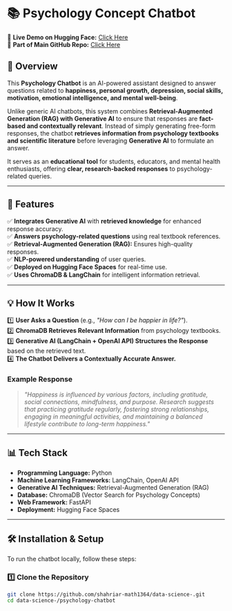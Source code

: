 # 📚 Psychology Concept Chatbot  

🔗 **Live Demo on Hugging Face:** [Click Here](https://huggingface.co/spaces/djshahriar2345/psychology_chatbot)  
📂 **Part of Main GitHub Repo:** [Click Here](https://github.com/shahriar-math1364/data-science-)  

## **🧠 Overview**  
This **Psychology Chatbot** is an AI-powered assistant designed to answer questions related to **happiness, personal growth, depression, social skills, motivation, emotional intelligence, and mental well-being**.  

Unlike generic AI chatbots, this system combines **Retrieval-Augmented Generation (RAG) with Generative AI** to ensure that responses are **fact-based and contextually relevant**. Instead of simply generating free-form responses, the chatbot **retrieves information from psychology textbooks and scientific literature** before leveraging **Generative AI** to formulate an answer.  

It serves as an **educational tool** for students, educators, and mental health enthusiasts, offering **clear, research-backed responses** to psychology-related queries.  

---

## **🚀 Features**
✅ **Integrates Generative AI** with **retrieved knowledge** for enhanced response accuracy.  
✅ **Answers psychology-related questions** using real textbook references.  
✅ **Retrieval-Augmented Generation (RAG):** Ensures high-quality responses.  
✅ **NLP-powered understanding** of user queries.  
✅ **Deployed on Hugging Face Spaces** for real-time use.  
✅ **Uses ChromaDB & LangChain** for intelligent information retrieval.  

---

## **💡 How It Works**
1️⃣ **User Asks a Question** (e.g., *"How can I be happier in life?"*).  
2️⃣ **ChromaDB Retrieves Relevant Information** from psychology textbooks.  
3️⃣ **Generative AI (LangChain + OpenAI API) Structures the Response** based on the retrieved text.  
4️⃣ **The Chatbot Delivers a Contextually Accurate Answer.**  

### **Example Response**  
> *"Happiness is influenced by various factors, including gratitude, social connections, mindfulness, and purpose. Research suggests that practicing gratitude regularly, fostering strong relationships, engaging in meaningful activities, and maintaining a balanced lifestyle contribute to long-term happiness."*  

---

## **📊 Tech Stack**
- **Programming Language:** Python  
- **Machine Learning Frameworks:** LangChain, OpenAI API  
- **Generative AI Techniques:** Retrieval-Augmented Generation (RAG)  
- **Database:** ChromaDB (Vector Search for Psychology Concepts)  
- **Web Framework:** FastAPI  
- **Deployment:** Hugging Face Spaces  

---

## **🛠️ Installation & Setup**
To run the chatbot locally, follow these steps:

### **1️⃣ Clone the Repository**
```bash
git clone https://github.com/shahriar-math1364/data-science-.git
cd data-science-/psychology-chatbot
